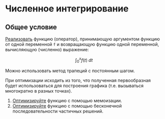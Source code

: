 # Численное интегрирование

## Общее условие

[Реализовать](src/integration/default.clj) функцию (оператор), принимающую аргументом функцию от одной переменной `f` и
возвращающую функцию одной переменной, вычисляющую (численно) выражение:

```math
\int_{0}^{x} f(t) \; dt
```

Можно использовать метод трапеций с постоянным шагом.

При оптимизации исходить из того, что полученная первообразная будет использоваться для построения графика (т.е. вызываться многократно в разных точках).

1. [Оптимизируйте](src/integration/memo.clj) функцию с помощью мемоизации.
2. [Оптимизируйте](src/integration/lazy.clj) функцию с помощью бесконечной последовательности частичных решений.
